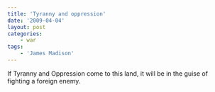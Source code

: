 ```yaml
---
title: 'Tyranny and oppression'
date: '2009-04-04'
layout: post
categories:
    - war
tags:
    - 'James Madison'
---
```


If Tyranny and Oppression come to this land, it will be in the guise of fighting a foreign enemy.
